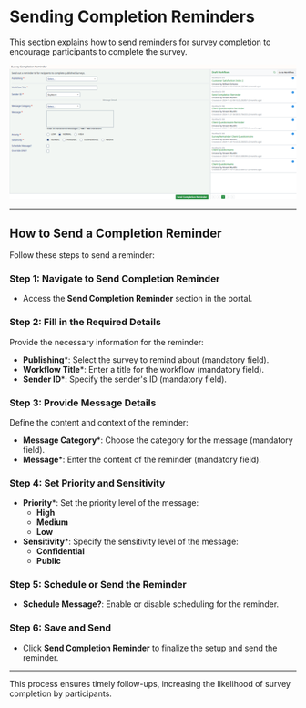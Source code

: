 # Sending Completion Reminders

This section explains how to send reminders for survey completion to encourage participants to complete the survey.

![img_3.png](img_3.png)

---

## How to Send a Completion Reminder

Follow these steps to send a reminder:

### Step 1: Navigate to **Send Completion Reminder**
- Access the **Send Completion Reminder** section in the portal.

### Step 2: Fill in the Required Details

Provide the necessary information for the reminder:

- **Publishing***: Select the survey to remind about (mandatory field).
- **Workflow Title***: Enter a title for the workflow (mandatory field).
- **Sender ID***: Specify the sender's ID (mandatory field).

### Step 3: Provide Message Details

Define the content and context of the reminder:

- **Message Category***: Choose the category for the message (mandatory field).
- **Message***: Enter the content of the reminder (mandatory field).

### Step 4: Set Priority and Sensitivity

- **Priority***: Set the priority level of the message:
  - **High**
  - **Medium**
  - **Low**
- **Sensitivity***: Specify the sensitivity level of the message:
  - **Confidential**
  - **Public**

### Step 5: Schedule or Send the Reminder

- **Schedule Message?**: Enable or disable scheduling for the reminder.

### Step 6: Save and Send
- Click **Send Completion Reminder** to finalize the setup and send the reminder.

---

This process ensures timely follow-ups, increasing the likelihood of survey completion by participants.
